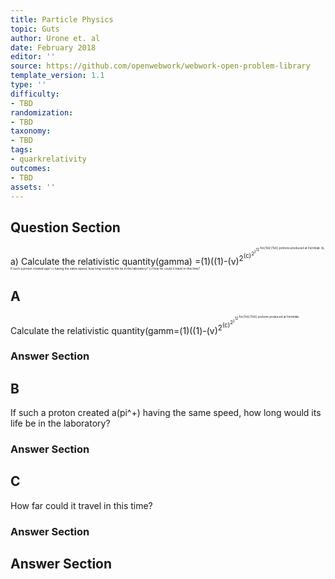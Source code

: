 ```yaml
---
title: Particle Physics
topic: Guts
author: Urone et. al
date: February 2018
editor: ''
source: https://github.com/openwebwork/webwork-open-problem-library
template_version: 1.1
type: ''
difficulty:
- TBD
randomization:
- TBD
taxonomy:
- TBD
tags:
- quarkrelativity
outcomes:
- TBD
assets: ''
---
```


## Question Section 

a) Calculate the relativistic quantity(gamma) =(1)((1)-(v)<sup>2<sup>(c)<sup>2<sup>)<sup>12<sup> for(TeV,(TeV) protons produced at Fermilab. 
b) If such a proton created a(pi^+) having the same speed, how long would its life be in the laboratory? 
c) How far could it travel in this time?

## A
Calculate the relativistic quantity(gamm=(1)((1)-(v)<sup>2<sup>(c)<sup>2<sup>)<sup>12<sup> for(TeV,(TeV) protons produced at Fermilab. 
### Answer Section
## B
If such a proton created a(pi^+) having the same speed, how long would its life be in the laboratory? 
### Answer Section
## C
How far could it travel in this time?
### Answer Section


## Answer Section

